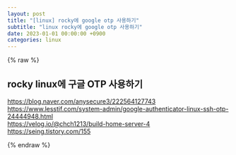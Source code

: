 ```yaml
---
layout: post
title: "[linux] rocky에 google otp 사용하기"
subtitle: "linux rocky에 google otp 사용하기"
date: 2023-01-01 00:00:00 +0900
categories: linux
---
```

{% raw %}
## rocky linux에 구글 OTP 사용하기  
  
https://blog.naver.com/anysecure3/222564127743  
https://www.lesstif.com/system-admin/google-authenticator-linux-ssh-otp-24444948.html  
https://velog.io/@chch1213/build-home-server-4  
https://seing.tistory.com/155  

{% endraw %}

